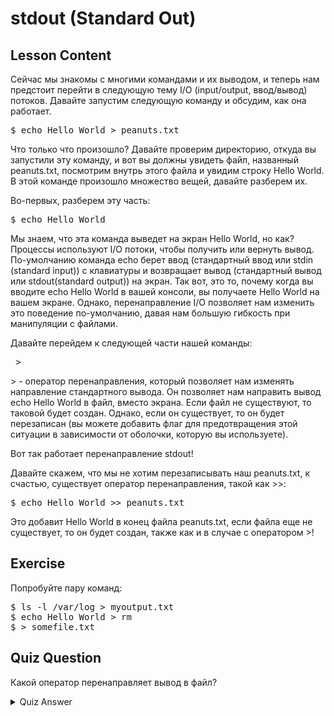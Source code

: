 # stdout (Standard Out)

## Lesson Content

Сейчас мы знакомы с многими командами и их выводом, и теперь нам предстоит перейти в следующую тему I/O (input/output, ввод/вывод) потоков. Давайте запустим следующую команду и обсудим, как она работает.

<pre>$ echo Hello World > peanuts.txt</pre>

Что только что произошло? Давайте проверим директорию, откуда вы запустили эту команду, и вот вы должны увидеть файл, названный peanuts.txt, посмотрим внутрь этого файла и увидим строку Hello World. В этой команде произошло множество вещей, давайте разберем их.

Во-первых, разберем эту часть:

<pre>$ echo Hello World</pre>

Мы знаем, что эта команда выведет на экран Hello World, но как? Процессы используют I/O потоки, чтобы получить или вернуть вывод. По-умолчанию команда echo берет ввод (стандартный ввод или stdin (standard input)) с клавиатуры и возвращает вывод (стандартный вывод или stdout(standard output)) на экран. Так вот, это то, почему когда вы вводите echo Hello World в вашей консоли, вы получаете Hello World на вашем экране. Однако, перенаправление I/O позволяет нам изменить это поведение по-умолчанию, давая нам большую гибкость при манипуляции с файлами.

Давайте перейдем к следующей части нашей команды:

<pre> > </pre>

\> - оператор перенаправления, который позволяет нам изменять направление стандартного вывода. Он позволяет нам направить вывод echo Hello World в файл, вместо экрана. Если файл не существуют, то таковой будет создан. Однако, если он существует, то он будет перезаписан (вы можете добавить флаг для предотвращения этой ситуации в зависимости от оболочки, которую вы используете).

Вот так работает перенаправление stdout!

Давайте скажем, что мы не хотим перезаписывать наш peanuts.txt, к счастью, существует оператор перенаправления, такой как >>:

<pre>$ echo Hello World >> peanuts.txt</pre>

Это добавит Hello World в конец файла peanuts.txt, если файла еще не существует, то он будет создан, также как и в случае с оператором >!


## Exercise

Попробуйте пару команд:

<pre>
$ ls -l /var/log > myoutput.txt
$ echo Hello World > rm
$ > somefile.txt 
</pre>

## Quiz Question

Какой оператор перенаправляет вывод в файл?

<details>
    <summary>Quiz Answer</summary>
</details>

>>